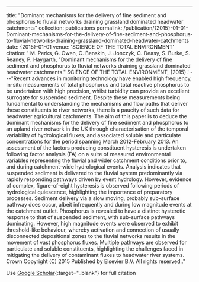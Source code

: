 ---
title: "Dominant mechanisms for the delivery of fine sediment and phosphorus to fluvial networks draining grassland dominated headwater catchments"
collection: publications
permalink: /publication/{2015}-01-01-Dominant-mechanisms-for-the-delivery-of-fine-sediment-and-phosphorus-to-fluvial-networks-draining-grassland-dominated-headwater-catchments
date: {2015}-01-01
venue: 'SCIENCE OF THE TOTAL ENVIRONMENT'
citation: ' M. Perks,  G. Owen,  C. Benskin,  J. Jonczyk,  C. Deasy,  S. Burke,  S. Reaney,  P. Haygarth, &quot;Dominant mechanisms for the delivery of fine sediment and phosphorus to fluvial networks draining grassland dominated headwater catchments.&quot; SCIENCE OF THE TOTAL ENVIRONMENT, {2015}.'
---"Recent advances in monitoring technology have enabled high frequency, in-situ measurements of total phosphorus and total reactive phosphorus to be undertaken with high precision, whilst turbidity can provide an excellent surrogate for suspended sediment. Despite these measurements being fundamental to understanding the mechanisms and flow paths that deliver these constituents to river networks, there is a paucity of such data for headwater agricultural catchments. The aim of this paper is to deduce the dominant mechanisms for the delivery of fine sediment and phosphorus to an upland river network in the UK through characterisation of the temporal variability of hydrological fluxes, and associated soluble and particulate concentrations for the period spanning March 2012-February 2013. An assessment of the factors producing constituent hysteresis is undertaken following factor analysis (FA) on a suite of measured environmental variables representing the fluvial and wider catchment conditions prior to, and during catchment-wide hydrological events. Analysis indicates that suspended sediment is delivered to the fluvial system predominantly via rapidly responding pathways driven by event hydrology. However, evidence of complex, figure-of-eight hysteresis is observed following periods of hydrological quiescence, highlighting the importance of preparatory processes. Sediment delivery via a slow moving, probably sub-surface pathway does occur, albeit infrequently and during low magnitude events at the catchment outlet. Phosphorus is revealed to have a distinct hysteretic response to that of suspended sediment, with sub-surface pathways dominating. However, high magnitude events were observed to exhibit threshold-like behaviour, whereby activation and connection of usually disconnected depositional zones to the fluvial networks results in the movement of vast phosphorus fluxes. Multiple pathways are observed for particulate and soluble constituents, highlighting the challenges faced in mitigating the delivery of contaminant fluxes to headwater river systems. Crown Copyright (C) 2015 Published by Elsevier B.V. All rights reserved.."

Use [Google Scholar](https://scholar.google.com/scholar?q=Dominant+mechanisms+for+the+delivery+of+fine+sediment+and+phosphorus+to+fluvial+networks+draining+grassland+dominated+headwater+catchments){:target="_blank"} for full citation
